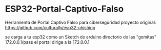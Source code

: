 # ESP32-Portal-Captivo-Falso
Herramienta de Portal Captivo Falso para ciberseguridad
proyecto original: https://github.com/culturally/esp32-phishing

se carga a tu esp32 como un Sketch de arduino
directorio de las "gomitas" 172.0.0.1/pass
el portal dirige a la 172.0.0.1
